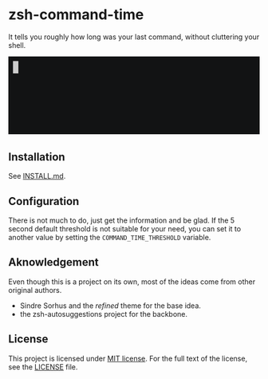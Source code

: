 # zsh-command-time

It tells you roughly how long was your last command, without cluttering your shell.

![](demo.gif)

## Installation

See [INSTALL.md](INSTALL.md).

## Configuration

There is not much to do, just get the information and be glad. If the 5 second
default threshold is not suitable for your need, you can set it to another value by setting the `COMMAND_TIME_THRESHOLD` variable.

## Aknowledgement

Even though this is a project on its own, most of the ideas come from other original authors.

- Sindre Sorhus and the _refined_ theme for the base idea.
- the zsh-autosuggestions project for the backbone.

## License

This project is licensed under [MIT license](http://opensource.org/licenses/MIT).
For the full text of the license, see the [LICENSE](LICENSE) file.
